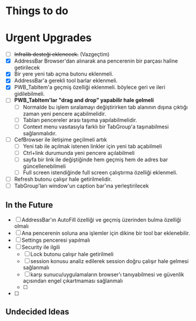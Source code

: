 ﻿# Things to do

# Urgent Upgrades

- [ ] ~~Infralib desteği eklenecek.~~ (Vazgeçtim)
- [X] AddressBar Browser'dan alınarak ana pencerenin bir parçası haline getirilecek
- [X] Bir yere yeni tab açma butonu eklenmeli.
- [X] AddressBar'a gerekli tool barlar eklenmeli.
- [X] PWB_TabItem'a geçmiş özelliği eklenmeli. böylece geri ve ileri gidilebilmeli.
- [ ] **PWB_TabItem'lar "drag and drop" yapabilir hale gelmeli**
  - [ ] Normalde bu işlem sıralamayı değiştirirken tab alanının dışına çıktığı zaman yeni pencere açabilmelidir.
  - [ ] Tabları pencereler arası taşıma yapılabilmelidir.
  - [ ] Context menu vasıtasıyla farklı bir TabGroup'a taşınabilmesi sağlanmalıdır.
- [ ] CefBrowser ile iletişime geçilmeli artık
  - [ ] Yeni tab ile açılmak istenen linkler için yeni tab açabilmeli
  - [ ] Ctrl+link durumunda yeni pencere açılabilmeli
  - [ ] sayfa bir link ile değiştiğinde hem geçmiş hem de adres bar güncellenebilmeli
  - [ ] Full screen istendiğinde full screen çalıştırma özelliği eklenmeli.
- [ ] Refresh butonu çalışır hale getirilmelidir.
- [ ] TabGroup'ları window'un caption bar'ına yerleştirilecek

## In the Future

- [ ] AddressBar'ın AutoFill özelliği ve geçmiş üzerinden bulma özelliği olmalı
- [ ] Ana pencerenin soluna ana işlemler için dikine bir tool bar eklenebilir.
- [ ] Settings penceresi yapılmalı
- [ ] Security ile ilgili
  - [ ] Lock butonu çalışır hale getirilmeli
  - [ ] session konusu analiz edilerek session doğru çalışır hale gelmesi sağlanmalı
  - [ ] karşı sunucu/uygulamaların browser'ı tanıyabilmesi ve güvenlik açısından engel çıkartmaması sağlanmalı
  - [ ] 
- [ ] 

## Undecided Ideas


